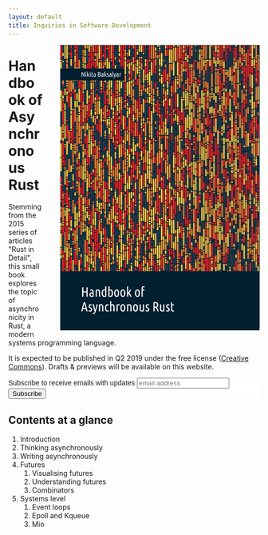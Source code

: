 ```yaml
---
layout: default
title: Inquiries in Software Development
---
```


<img src="/static/book/cover.png" alt="Handbook of Async Rust" style="float: right; width: 400px; margin-left: 35px;" />

# Handbook of Asynchronous Rust

Stemming from the 2015 series of articles "Rust in Detail", this small book explores the topic of asynchronicity in Rust, a modern systems programming language.

It is expected to be published in Q2 2019 under the free license (<a href="https://creativecommons.org/licenses/by-nc/4.0/">Creative Commons</a>). Drafts & previews will be available on this website.

<!-- Begin Mailchimp Signup Form -->
<link href="//cdn-images.mailchimp.com/embedcode/horizontal-slim-10_7.css" rel="stylesheet" type="text/css">
<style type="text/css">
	#mc_embed_signup{background:#fff; clear:left; font:14px Helvetica,Arial,sans-serif; width:100%;}
	/* Add your own Mailchimp form style overrides in your site stylesheet or in this style block.
	   We recommend moving this block and the preceding CSS link to the HEAD of your HTML file. */
</style>
<div id="mc_embed_signup">
<form action="https://github.us19.list-manage.com/subscribe/post?u=d5e40a67284928fe806d08836&amp;id=a7f416a4c2" method="post" id="mc-embedded-subscribe-form" name="mc-embedded-subscribe-form" class="validate" target="_blank" novalidate>
    <div id="mc_embed_signup_scroll">
	<label for="mce-EMAIL">Subscribe to receive emails with updates</label>
	<input type="email" value="" name="EMAIL" class="email" id="mce-EMAIL" placeholder="email address" required>
    <!-- real people should not fill this in and expect good things - do not remove this or risk form bot signups-->
    <div style="position: absolute; left: -5000px;" aria-hidden="true"><input type="text" name="b_d5e40a67284928fe806d08836_a7f416a4c2" tabindex="-1" value=""></div>
    <div class="clear"><input type="submit" value="Subscribe" name="subscribe" id="mc-embedded-subscribe" class="button"></div>
    </div>
</form>
</div>
<!--End mc_embed_signup-->

## Contents at a glance

<ol>
  <li>Introduction</li>
  <li>Thinking asynchronously</li>
  <li>Writing asynchronously</li>
  <li>Futures
    <ol>
	  <li>Visualising futures</li>
      <li>Understanding futures</li>
      <li>Combinators</li>
    </ol>
  </li>
  <li>
    Systems level
    <ol>
      <li>Event loops</li>
      <li>Epoll and Kqueue</li>
      <li>Mio</li>
	</ol>
  </li>
</ol>
